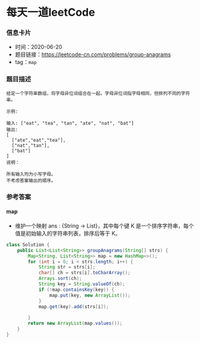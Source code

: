 # 每天一道leetCode

### 信息卡片

- 时间：2020-06-20
- 题目链接：https://leetcode-cn.com/problems/group-anagrams
- tag：`map`

### 题目描述

```
给定一个字符串数组，将字母异位词组合在一起。字母异位词指字母相同，但排列不同的字符串。

示例:

输入: ["eat", "tea", "tan", "ate", "nat", "bat"]
输出:
[
  ["ate","eat","tea"],
  ["nat","tan"],
  ["bat"]
]
说明：

所有输入均为小写字母。
不考虑答案输出的顺序。

```

### 参考答案

#### map
- 维护一个映射 ans : {String -> List}，其中每个键 K 是一个排序字符串，每个值是初始输入的字符串列表，排序后等于 K。

```java
class Solution {
    public List<List<String>> groupAnagrams(String[] strs) {
        Map<String, List<String>> map = new HashMap<>();
        for (int i = 0; i < strs.length; i++) {
            String str = strs[i];
            char[] ch = strs[i].toCharArray();
            Arrays.sort(ch);
            String key = String.valueOf(ch);
            if (!map.containsKey(key)) {
                map.put(key, new ArrayList());
            }
            map.get(key).add(strs[i]);
            
        }
        return new ArrayList(map.values());
    }
}
```

